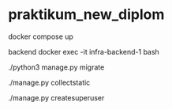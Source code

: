 # praktikum_new_diplom


docker compose up

backend docker exec -it infra-backend-1 bash


 ./python3 manage.py migrate

 ./manage.py collectstatic

 ./manage.py createsuperuser